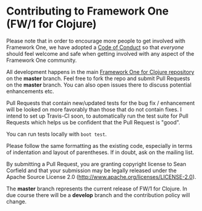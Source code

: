 Contributing to Framework One (FW/1 for Clojure)
==
Please note that in order to encourage more people to get involved with Framework One, we have adopted a [Code of Conduct](CODE_OF_CONDUCT.md) so that _everyone_ should feel welcome and safe when getting involved with any aspect of the Framework One community.

All development happens in the main [Framework One for Clojure repository](https://github.com/framework-one/fw1-clj) on the **master** branch. Feel free to fork the repo and submit Pull Requests on the **master** branch. You can also open issues there to discuss potential enhancements etc.

Pull Requests that contain new/updated tests for the bug fix / enhancement will be looked on more favorably than those that do not contain fixes. I intend to set up Travis-CI soon, to automatically run the test suite for Pull Requests which helps us be confident that the Pull Request is "good".

You can run tests locally with `boot test`.

Please follow the same formatting as the existing code, especially in terms of indentation and layout of parentheses. If in doubt, ask on the mailing list.

By submitting a Pull Request, you are granting copyright license to Sean Corfield and that your submission may be legally released under the Apache Source License 2.0 (http://www.apache.org/licenses/LICENSE-2.0).

The **master** branch represents the current release of FW/1 for Clojure. In due course there will be a **develop** branch and the contribution policy will change.
